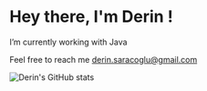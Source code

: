 # Hey there, I'm Derin !

I’m currently working with Java



Feel free to reach me derin.saracoglu@gmail.com





![Derin's GitHub stats](https://github-readme-stats.vercel.app/api?username=derinsaracoglu&show_icons=true&theme=dark)






